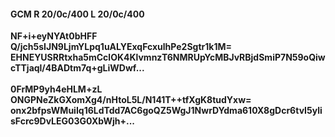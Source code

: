 #### GCM R 20/0c/400 L 20/0c/400
**NF+i+eyNYAt0bHFF**<br/>**Q/jch5sIJN9LjmYLpq1uALYExqFcxulhPe2Sgtr1k1M=**<br/>**EHNEYUSRRtxha5mCclOK4KlvmnzT6NMRUpYcMBJvRBjdSmiP7N59oQiwcTTjaql/4BADtm7q+gLiWDwf...**<br/><br/>
**0FrMP9yh4eHLM+zL**<br/>**ONGPNeZkGXomXg4/nHtoL5L/N141T++tfXgK8tudYxw=**<br/>**onx2bfpsWMuiIq16LdTdd7AC6goQZ5WgJ1NwrDYdma610X8gDcr6tvI5ylisFcrc9DvLEG03G0XbWjh+...**